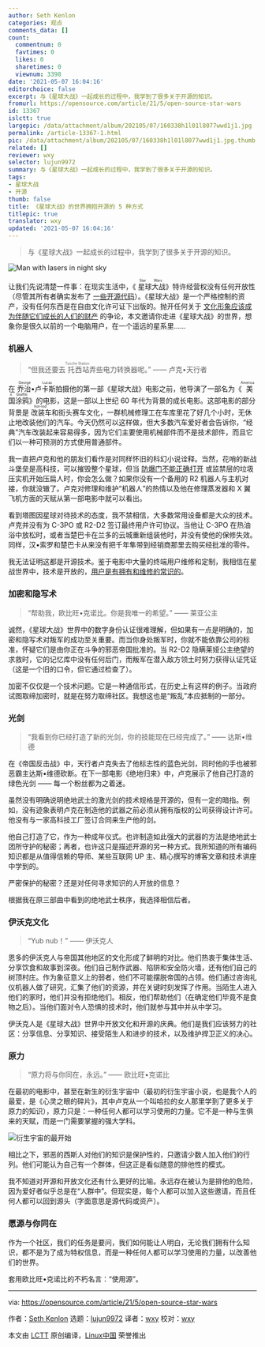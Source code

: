 ```yaml
---
author: Seth Kenlon
categories: 观点
comments_data: []
count:
  commentnum: 0
  favtimes: 0
  likes: 0
  sharetimes: 0
  viewnum: 3398
date: '2021-05-07 16:04:16'
editorchoice: false
excerpt: 与《星球大战》一起成长的过程中，我学到了很多关于开源的知识。
fromurl: https://opensource.com/article/21/5/open-source-star-wars
id: 13367
islctt: true
largepic: /data/attachment/album/202105/07/160338h1l01l8077wwd1j1.jpg
permalink: /article-13367-1.html
pic: /data/attachment/album/202105/07/160338h1l01l8077wwd1j1.jpg.thumb.jpg
related: []
reviewer: wxy
selector: lujun9972
summary: 与《星球大战》一起成长的过程中，我学到了很多关于开源的知识。
tags:
- 星球大战
- 开源
thumb: false
title: 《星球大战》的世界拥抱开源的 5 种方式
titlepic: true
translator: wxy
updated: '2021-05-07 16:04:16'
---
```



> 
> 与《星球大战》一起成长的过程中，我学到了很多关于开源的知识。
> 
> 
> 


![](/data/attachment/album/202105/07/160338h1l01l8077wwd1j1.jpg "Man with lasers in night sky")


让我们先说清楚一件事：在现实生活中，《<ruby> 星球大战 <rt>  Star Wars </rt></ruby>》特许经营权没有任何开放性（尽管其所有者确实发布了 [一些开源代码](https://disney.github.io/)）。《星球大战》是一个严格控制的资产，没有任何东西是在自由文化许可证下出版的。抛开任何关于 [文化形象应该成为伴随它们成长的人们的财产](https://opensource.com/article/18/1/creative-commons-real-world) 的争论，本文邀请你走进《星球大战》的世界，想象你是很久以前的一个电脑用户，在一个遥远的星系里……


### 机器人



> 
> “但我还要去<ruby> 托西站 <rt>  Tosche Station </rt></ruby>弄些电力转换器呢。” —— 卢克•天行者
> 
> 
> 


在<ruby> 乔治•卢卡斯 <rt>  George Lucas </rt></ruby>拍摄他的第一部《星球大战》电影之前，他导演了一部名为《<ruby> 美国涂鸦 <rt>  American Graffiti </rt></ruby>》的电影，这是一部以上世纪 60 年代为背景的成长电影。这部电影的部分背景是<ruby> 改装车 <rt>  hot-rod </rt></ruby>和街头赛车文化，一群机械修理工在车库里花了好几个小时，无休止地改装他们的汽车。今天仍然可以这样做，但大多数汽车爱好者会告诉你，“经典”汽车改装起来容易得多，因为它们主要使用机械部件而不是技术部件，而且它们以一种可预测的方式使用普通部件。


我一直把卢克和他的朋友们看作是对同样怀旧的科幻小说诠释。当然，花哨的新战斗堡垒是高科技，可以摧毁整个星球，但当 [防爆门不能正确打开](https://www.hollywoodreporter.com/heat-vision/star-wars-40th-anniversary-head-banging-stormtrooper-explains-classic-blunder-1003769) 或监禁层的垃圾压实机开始压扁人时，你会怎么做？如果你没有一个备用的 R2 机器人与主机对接，你就没辙了。卢克对修理和维护“机器人”的热情以及他在修理蒸发器和 X 翼飞机方面的天赋从第一部电影中就可以看出。


看到塔图因星球对待技术的态度，我不禁相信，大多数常用设备都是大众的技术。卢克并没有为 C-3PO 或 R2-D2 签订最终用户许可协议。当他让 C-3PO 在热油浴中放松时，或者当楚巴卡在兰多的云城重新组装他时，并没有使他的保修失效。同样，汉•索罗和楚巴卡从来没有把千年隼带到经销商那里去购买经批准的零件。


我无法证明这都是开源技术。鉴于电影中大量的终端用户维修和定制，我相信在星战世界中，技术是开放的，[用户是有拥有和维修的常识的](https://www.eff.org/issues/right-to-repair)。


### 加密和隐写术



> 
> “帮助我，欧比旺•克诺比。你是我唯一的希望。” —— 莱亚公主
> 
> 
> 


诚然，《星球大战》世界中的数字身份认证很难理解，但如果有一点是明确的，加密和隐写术对叛军的成功至关重要。而当你身处叛军时，你就不能依靠公司的标准，怀疑它们是由你正在斗争的邪恶帝国批准的。当 R2-D2 隐瞒莱娅公主绝望的求救时，它的记忆库中没有任何后门，而叛军在潜入敌方领土时努力获得认证凭证（这是一个旧的口令，但它通过检查了）。


加密不仅仅是一个技术问题。它是一种通信形式，在历史上有这样的例子。当政府试图取缔加密时，就是在努力取缔社区。我想这也是“叛乱”本应抵制的一部分。


### 光剑



> 
> “我看到你已经打造了新的光剑，你的技能现在已经完成了。” —— 达斯•维德
> 
> 
> 


在《帝国反击战》中，天行者卢克失去了他标志性的蓝色光剑，同时他的手也被邪恶霸主达斯•维德砍断。在下一部电影《绝地归来》中，卢克展示了他自己打造的绿色光剑 —— 每一个粉丝都为之着迷。


虽然没有明确说明绝地武士的激光剑的技术规格是开源的，但有一定的暗指。例如，没有迹象表明卢克在制造他的武器之前必须从拥有版权的公司获得设计许可。他没有与一家高科技工厂签订合同来生产他的剑。


他自己打造了它，作为一种成年仪式。也许制造如此强大的武器的方法是绝地武士团所守护的秘密；再者，也许这只是描述开源的另一种方式。我所知道的所有编码知识都是从值得信赖的导师、某些互联网 UP 主、精心撰写的博客文章和技术讲座中学到的。


严密保护的秘密？还是对任何寻求知识的人开放的信息？


根据我在原三部曲中看到的绝地武士秩序，我选择相信后者。


### 伊沃克文化



> 
> “Yub nub！” —— 伊沃克人
> 
> 
> 


恩多的伊沃克人与帝国其他地区的文化形成了鲜明的对比。他们热衷于集体生活、分享饮食和故事到深夜。他们自己制作武器、陷阱和安全防火墙，还有他们自己的树顶村庄。作为象征意义上的弱者，他们不可能摆脱帝国的占领。他们通过咨询礼仪机器人做了研究，汇集了他们的资源，并在关键时刻发挥了作用。当陌生人进入他们的家时，他们并没有拒绝他们。相反，他们帮助他们（在确定他们毕竟不是食物之后）。当他们面对令人恐惧的技术时，他们就参与其中并从中学习。


伊沃克人是《星球大战》世界中开放文化和开源的庆典。他们是我们应该努力的社区：分享信息、分享知识、接受陌生人和进步的技术，以及维护捍卫正义的决心。


### 原力



> 
> “原力将与你同在，永远。” —— 欧比旺•克诺比
> 
> 
> 


在最初的电影中，甚至在新生的衍生宇宙中（最初的衍生宇宙小说，也是我个人的最爱，是《心灵之眼的碎片》，其中卢克从一个叫哈拉的女人那里学到了更多关于原力的知识），原力只是：一种任何人都可以学习使用的力量。它不是一种与生俱来的天赋，而是一门需要掌握的强大学科。


![衍生宇宙的最开始](/data/attachment/album/202105/07/160419sk0nfnhfflzkgvcn.jpg "The very beginning of the expanded universe")


相比之下，邪恶的西斯人对他们的知识是保护性的，只邀请少数人加入他们的行列。他们可能认为自己有一个群体，但这正是看似随意的排他性的模式。


我不知道对开源和开放文化还有什么更好的比喻。永远存在被认为是排他的危险，因为爱好者似乎总是在“人群中”。但现实是，每个人都可以加入这些邀请，而且任何人都可以回到源头（字面意思是源代码或资产）。


### 愿源与你同在


作为一个社区，我们的任务是要问，我们如何能让人明白，无论我们拥有什么知识，都不是为了成为特权信息，而是一种任何人都可以学习使用的力量，以改善他们的世界。


套用欧比旺•克诺比的不朽名言：“使用源”。




---


via: <https://opensource.com/article/21/5/open-source-star-wars>


作者：[Seth Kenlon](https://opensource.com/users/seth) 选题：[lujun9972](https://github.com/lujun9972) 译者：[wxy](https://github.com/wxy) 校对：[wxy](https://github.com/wxy)


本文由 [LCTT](https://github.com/LCTT/TranslateProject) 原创编译，[Linux中国](https://linux.cn/) 荣誉推出